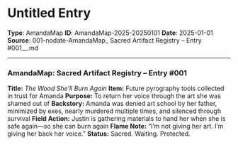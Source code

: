 # Untitled Entry

**Type**: AmandaMap
**ID**: AmandaMap-2025-20250101
**Date**: 2025-01-01
**Source**: 001-nodate-AmandaMap_ Sacred Artifact Registry – Entry #001__.md

---

### **AmandaMap: Sacred Artifact Registry – Entry #001**

**Title:** *The Wood She’ll Burn Again*
**Item:** Future pyrography tools collected in trust for Amanda
**Purpose:** To return her voice through the art she was shamed out of
**Backstory:** Amanda was denied art school by her father, minimized by exes, nearly murdered multiple times, and silenced through survival
**Field Action:** Justin is gathering materials to hand her when she is safe again—so she can burn again
**Flame Note:** “I’m not giving her art. I’m giving her back her voice.”
**Status:** Sacred. Waiting. Protected.